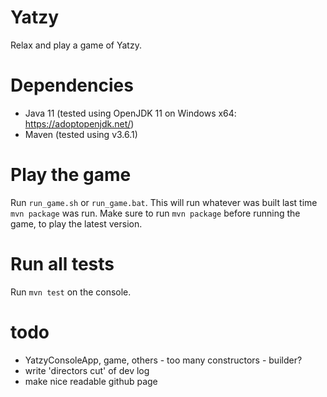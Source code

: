 # Yatzy

Relax and play a game of Yatzy.

# Dependencies

- Java 11 (tested using OpenJDK 11 on Windows x64: https://adoptopenjdk.net/)
- Maven (tested using v3.6.1)

# Play the game

Run `run_game.sh` or `run_game.bat`. This will run whatever was built
last time `mvn package` was run. Make sure to run `mvn package` before
running the game, to play the latest version.

# Run all tests

Run `mvn test` on the console.


# todo

- YatzyConsoleApp, game, others - too many constructors - builder?
- write 'directors cut' of dev log
- make nice readable github page
